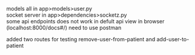 models all in app>models>user.py <br>
socket server in app>dependencies>socketz.py <br>
some api endpoints does not work in defult api view in browser (localhost:8000/docs#/) need to use postman<br>

added two routes for testing remove-user-from-patient and add-user-to-patient
